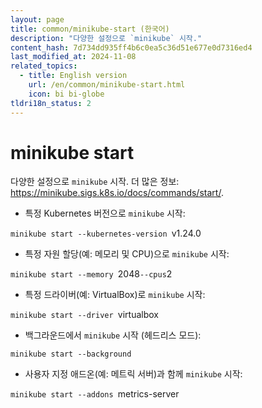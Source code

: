 ```yaml
---
layout: page
title: common/minikube-start (한국어)
description: "다양한 설정으로 `minikube` 시작."
content_hash: 7d734dd935ff4b6c0ea5c36d51e677e0d7316ed4
last_modified_at: 2024-11-08
related_topics:
  - title: English version
    url: /en/common/minikube-start.html
    icon: bi bi-globe
tldri18n_status: 2
---
```

# minikube start

다양한 설정으로 `minikube` 시작.
더 많은 정보: <https://minikube.sigs.k8s.io/docs/commands/start/>.

- 특정 Kubernetes 버전으로 `minikube` 시작:

`minikube start --kubernetes-version `<span class="tldr-var badge badge-pill bg-dark-lm bg-white-dm text-white-lm text-dark-dm font-weight-bold">v1.24.0</span>

- 특정 자원 할당(예: 메모리 및 CPU)으로 `minikube` 시작:

`minikube start --memory `<span class="tldr-var badge badge-pill bg-dark-lm bg-white-dm text-white-lm text-dark-dm font-weight-bold">2048</span>` --cpus `<span class="tldr-var badge badge-pill bg-dark-lm bg-white-dm text-white-lm text-dark-dm font-weight-bold">2</span>

- 특정 드라이버(예: VirtualBox)로 `minikube` 시작:

`minikube start --driver `<span class="tldr-var badge badge-pill bg-dark-lm bg-white-dm text-white-lm text-dark-dm font-weight-bold">virtualbox</span>

- 백그라운드에서 `minikube` 시작 (헤드리스 모드):

`minikube start --background`

- 사용자 지정 애드온(예: 메트릭 서버)과 함께 `minikube` 시작:

`minikube start --addons `<span class="tldr-var badge badge-pill bg-dark-lm bg-white-dm text-white-lm text-dark-dm font-weight-bold">metrics-server</span>
